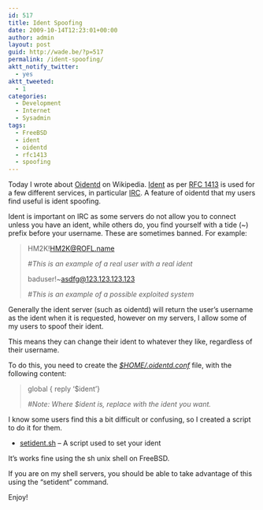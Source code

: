 ```yaml
---
id: 517
title: Ident Spoofing
date: 2009-10-14T12:23:01+00:00
author: admin
layout: post
guid: http://wade.be/?p=517
permalink: /ident-spoofing/
aktt_notify_twitter:
  - yes
aktt_tweeted:
  - 1
categories:
  - Development
  - Internet
  - Sysadmin
tags:
  - FreeBSD
  - ident
  - oidentd
  - rfc1413
  - spoofing
---
```

<p class="lead">
  Today I wrote about <a href="http://en.wikipedia.org/wiki/Oidentd">Oidentd</a> on Wikipedia. <a href="http://en.wikipedia.org/wiki/Ident">Ident</a> as per <a href="http://tools.ietf.org/html/rfc1413">RFC 1413</a> is used for a few different services, in particular <a href="http://en.wikipedia.org/wiki/Internet_Relay_Chat">IRC</a>. A feature of oidentd that my users find useful is ident spoofing.
</p>

<!--more-->Ident is important on IRC as some servers do not allow you to connect unless you have an ident, while others do, you find yourself with a tide (~) prefix before your username. These are sometimes banned. For example:

> HM2K!HM2K@ROFL.name
> 
> _#This is an example of a real user with a real ident_
> 
> baduser!~asdfg@123.123.123.123
> 
> _#This is an example of a possible exploited system_

Generally the ident server (such as oidentd) will return the user&#8217;s username as the ident when it is requested, however on my servers, I allow some of my users to spoof their ident.

This means they can change their ident to whatever they like, regardless of their username.

To do this, you need to create the [_$HOME/.oidentd.conf_](http://linux.die.net/man/5/oidentd.conf) file, with the following content:

> global { reply &#8216;$ident&#8217;}
> 
> _#Note: Where $ident is, replace with the ident you want._

I know some users find this a bit difficult or confusing, so I created a script to do it for them.

  * [setident.sh](http://hm2k.googlecode.com/svn/trunk/code/shell/setident.sh) &#8211; A script used to set your ident

It&#8217;s works fine using the sh unix shell on FreeBSD.

If you are on my shell servers, you should be able to take advantage of this using the &#8220;setident&#8221; command.

Enjoy!
